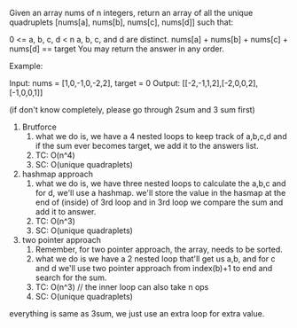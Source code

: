 Given an array nums of n integers, return an array of all the unique quadruplets [nums[a], nums[b], nums[c], nums[d]] such that:

0 <= a, b, c, d < n
a, b, c, and d are distinct.
nums[a] + nums[b] + nums[c] + nums[d] == target
You may return the answer in any order.

 
Example:

Input: nums = [1,0,-1,0,-2,2], target = 0
Output: [[-2,-1,1,2],[-2,0,0,2],[-1,0,0,1]]

(if don't know completely, please go through 2sum and 3 sum first)

1. Brutforce
   1. what we do is, we have a 4 nested loops to keep track of a,b,c,d and if the sum ever becomes target, we add it to the answers list.
   2. TC: O(n^4)
   3. SC: O(unique quadraplets)
2. hashmap approach
   1. what we do is, we have three nested loops to calculate the a,b,c and for d, we'll use a hashmap. we'll store the value in the hasmap at the end of (inside) of 3rd loop and in 3rd loop we compare the sum and add it to answer.
   2. TC: O(n^3)
   3. SC: O(unique quadraplets)
3. two pointer approach
   1. Remember, for two pointer approach, the array, needs to be sorted.
   2. what we do is we have a 2 nested loop that'll get us a,b, and for c and d we'll use two pointer approach from index(b)+1 to end and search for the sum.
   3. TC: O(n^3) // the inner loop can also take n ops
   4. SC: O(unique quadraplets)

everything is same as 3sum, we just use an extra loop for extra value.